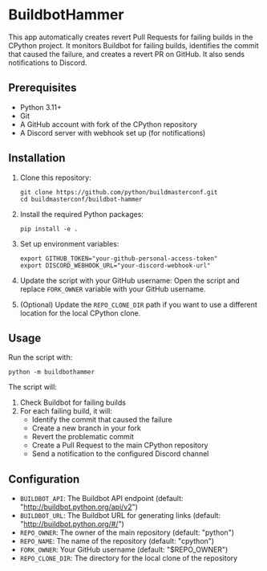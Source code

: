 # BuildbotHammer

This app automatically creates revert Pull Requests for failing builds in the
CPython project. It monitors Buildbot for failing builds, identifies the
commit that caused the failure, and creates a revert PR on GitHub. It also sends
notifications to Discord.

## Prerequisites

- Python 3.11+
- Git
- A GitHub account with fork of the CPython repository
- A Discord server with webhook set up (for notifications)

## Installation

1. Clone this repository:
   ```
   git clone https://github.com/python/buildmasterconf.git
   cd buildmasterconf/buildbot-hammer
   ```

2. Install the required Python packages:
   ```
   pip install -e .
   ```

3. Set up environment variables:
   ```
   export GITHUB_TOKEN="your-github-personal-access-token"
   export DISCORD_WEBHOOK_URL="your-discord-webhook-url"
   ```

4. Update the script with your GitHub username:
   Open the script and replace `FORK_OWNER` variable with your GitHub username.

5. (Optional) Update the `REPO_CLONE_DIR` path if you want to use a different location for the local CPython clone.

## Usage

Run the script with:

```
python -m buildbothammer
```

The script will:
1. Check Buildbot for failing builds
2. For each failing build, it will:
   - Identify the commit that caused the failure
   - Create a new branch in your fork
   - Revert the problematic commit
   - Create a Pull Request to the main CPython repository
   - Send a notification to the configured Discord channel

## Configuration

- `BUILDBOT_API`: The Buildbot API endpoint (default: "http://buildbot.python.org/api/v2")
- `BUILDBOT_URL`: The Buildbot URL for generating links (default: "http://buildbot.python.org/#/")
- `REPO_OWNER`: The owner of the main repository (default: "python")
- `REPO_NAME`: The name of the repository (default: "cpython")
- `FORK_OWNER`: Your GitHub username (default: "$REPO_OWNER")
- `REPO_CLONE_DIR`: The directory for the local clone of the repository